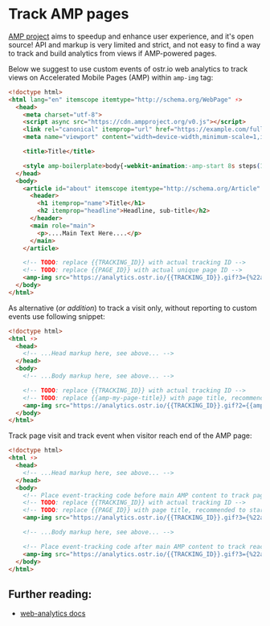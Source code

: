 # Track AMP pages

[AMP project](https://www.ampproject.org/) aims to speedup and enhance user experience, and it's open source! API and markup is very limited and strict, and not easy to find a way to track and build analytics from views if AMP-powered pages.

Below we suggest to use custom events of ostr.io web analytics to track views on Accelerated Mobile Pages (AMP) within `amp-img` tag:

```html
<!doctype html>
<html lang="en" itemscope itemtype="http://schema.org/WebPage" ⚡>
  <head>
    <meta charset="utf-8">
    <script async src="https://cdn.ampproject.org/v0.js"></script>
    <link rel="canonical" itemprop="url" href="https://example.com/full/version/of/web-page">
    <meta name="viewport" content="width=device-width,minimum-scale=1,initial-scale=1">

    <title>Title</title>

    <style amp-boilerplate>body{-webkit-animation:-amp-start 8s steps(1,end) 0s 1 normal both;-moz-animation:-amp-start 8s steps(1,end) 0s 1 normal both;-ms-animation:-amp-start 8s steps(1,end) 0s 1 normal both;animation:-amp-start 8s steps(1,end) 0s 1 normal both}@-webkit-keyframes -amp-start{from{visibility:hidden}to{visibility:visible}}@-moz-keyframes -amp-start{from{visibility:hidden}to{visibility:visible}}@-ms-keyframes -amp-start{from{visibility:hidden}to{visibility:visible}}@-o-keyframes -amp-start{from{visibility:hidden}to{visibility:visible}}@keyframes -amp-start{from{visibility:hidden}to{visibility:visible}}</style><noscript><style amp-boilerplate>body{-webkit-animation:none;-moz-animation:none;-ms-animation:none;animation:none}</style></noscript>
  </head>
  <body>
    <article id="about" itemscope itemtype="http://schema.org/Article" >
      <header>
        <h1 itemprop="name">Title</h1>
        <h2 itemprop="headline">Headline, sub-title</h2>
      </header>
      <main role="main">
        <p>....Main Text Here....</p>
      </main>
    </article>

    <!-- TODO: replace {{TRACKING_ID}} with actual tracking ID -->
    <!-- TODO: replace {{PAGE_ID}} with actual unique page ID -->
    <amp-img src="https://analytics.ostr.io/{{TRACKING_ID}}.gif?3={%22amp%22:%22{{PAGE_ID}}%22}&9=786345&v=112" width="1" height="1"></amp-img>
  </body>
</html>
```

As alternative (*or addition*) to track a visit only, without reporting to custom events use following snippet:

```html
<!doctype html>
<html ⚡>
  <head>
    <!-- ...Head markup here, see above... -->
  </head>
  <body>
    <!-- ...Body markup here, see above... -->

    <!-- TODO: replace {{TRACKING_ID}} with actual tracking ID -->
    <!-- TODO: replace {{amp-my-page-title}} with page title, recommended to start with `amp-*` -->
    <amp-img src="https://analytics.ostr.io/{{TRACKING_ID}}.gif?2={{amp-my-page-title}}&9=3547896&v=112" width="1" height="1"></amp-img>
  </body>
</html>
```

Track page visit and track event when visitor reach end of the AMP page:

```html
<!doctype html>
<html ⚡>
  <head>
    <!-- ...Head markup here, see above... -->
  </head>
  <body>
    <!-- Place event-tracking code before main AMP content to track page opening -->
    <!-- TODO: replace {{TRACKING_ID}} with actual tracking ID -->
    <!-- TODO: replace {{PAGE_ID}} with page title, recommended to start with `amp-*` -->
    <amp-img src="https://analytics.ostr.io/{{TRACKING_ID}}.gif?3={%22amp-start%22:%22{{PAGE_ID}}%22}&9=786346&v=112" width="1" height="1"></amp-img>

    <!-- ...Body markup here, see above... -->

    <!-- Place event-tracking code after main AMP content to track reaching end of the page: -->
    <amp-img src="https://analytics.ostr.io/{{TRACKING_ID}}.gif?3={%22amp-end%22:%22{{PAGE_ID}}%22}&9=786347&v=112" width="1" height="1"></amp-img>
  </body>
</html>
```

## Further reading:

- [web-analytics docs](https://github.com/VeliovGroup/ostrio-analytics#analytics-for-ostrio)

